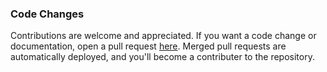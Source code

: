 ### Code Changes
Contributions are welcome and appreciated. If you want a code change or documentation, open a pull request [here](https://github.com/gadhagod/News-Archives/pulls). Merged pull requests are automatically deployed, and you'll become a contributer to the repository.